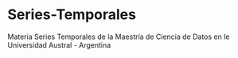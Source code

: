 # Series-Temporales
Materia Series Temporales de la Maestría de Ciencia de Datos en le Universidad Austral - Argentina

